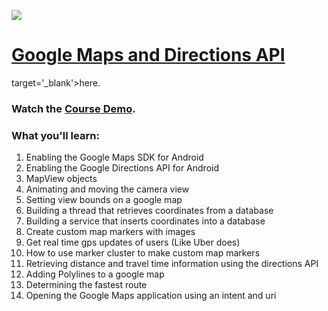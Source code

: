 <a href='https://www.youtube.com/playlist?list=PLgCYzUzKIBE-SZUrVOsbYMzH7tPigT3gi' target='_blank'><img class='header-img' src='https://s3.amazonaws.com/codingwithmitch-static-and-media/media/Google+Maps+and+Directions/1.png' /></a>

<h1><a href='https://www.youtube.com/playlist?list=PLgCYzUzKIBE-SZUrVOsbYMzH7tPigT3gi' target='_blank'>Google Maps and Directions API</a></h1>
 target='_blank'>here</a>.</h3>
<h3>Watch the <a href='https://www.youtube.com/watch?v=RQxY7rrZATU' target='_blank'>Course Demo</a>.</h3>

<h3>What you'll learn:</h3>
<ol>
  <li>Enabling the Google Maps SDK for Android</li>
  <li>Enabling the Google Directions API for Android</li>
  <li>MapView objects</li>
  <li>Animating and moving the camera view</li>
  <li>Setting view bounds on a google map</li>
  <li>Building a thread that retrieves coordinates from a database</li>
  <li>Building a service that inserts coordinates into a database</li>
  <li>Create custom map markers with images</li>
  <li>Get real time gps updates of users (Like Uber does)</li>
  <li>How to use marker cluster to make custom map markers</li>
  <li>Retrieving distance and travel time information using the directions API</li>
  <li>Adding Polylines to a google map</li>
  <li>Determining the fastest route</li>
  <li>Opening the Google Maps application using an intent and uri</li>
</ol>



